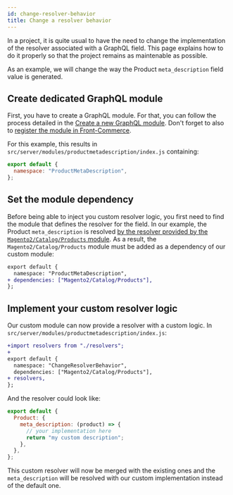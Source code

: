 ```yaml
---
id: change-resolver-behavior
title: Change a resolver behavior
---
```


In a project, it is quite usual to have the need to change the implementation of the resolver associated with a GraphQL field. This page explains how to do it properly so that the project remains as maintenable as possible.

As an example, we will change the way the Product `meta_description` field value is generated.

## Create dedicated GraphQL module

First, you have to create a GraphQL module. For that, you can follow the process detailed in the [Create a new GraphQL module](/docs/essentials/extend-the-graphql-schema.html#Create-a-new-GraphQL-module). Don't forget to also to [register the module in Front-Commerce](/docs/essentials/extend-the-graphql-schema.html#Register-the-module-in-the-application).

For this example, this results in `src/server/modules/productmetadescription/index.js` containing:

```javascript
export default {
  namespace: "ProductMetaDescription",
};
```

## Set the module dependency

Before being able to inject you custom resolver logic, you first need to find the module that defines the resolver for the field. In our example, the Product `meta_description` is resolved [by the resolver provided by the `Magento2/Catalog/Products` module](https://gitlab.com/front-commerce/front-commerce/-/blob/main/src/server/modules/magento2/catalog/products/resolvers.js#L245-248). As a result, the `Magento2/Catalog/Products` module must be added as a dependency of our custom module:

```diff
export default {
  namespace: "ProductMetaDescription",
+ dependencies: ["Magento2/Catalog/Products"],
};
```

## Implement your custom resolver logic

Our custom module can now provide a resolver with a custom logic. In `src/server/modules/productmetadescription/index.js`:

```diff
+import resolvers from "./resolvers";
+
export default {
  namespace: "ChangeResolverBehavior",
  dependencies: ["Magento2/Catalog/Products"],
+ resolvers,
};
```

And the resolver could look like:

```javascript
export default {
  Product: {
    meta_description: (product) => {
      // your implementation here
      return "my custom description";
    },
  },
};
```

This custom resolver will now be merged with the existing ones and the `meta_description` will be resolved with our custom implementation instead of the default one.
